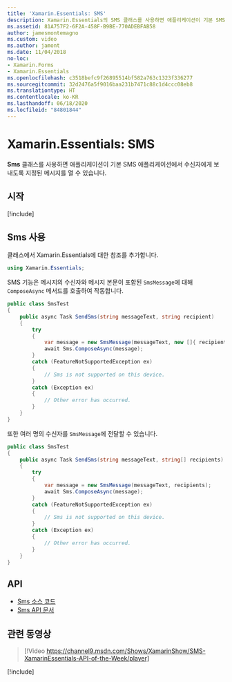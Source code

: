 ```yaml
---
title: 'Xamarin.Essentials: SMS'
description: Xamarin.Essentials의 SMS 클래스를 사용하면 애플리케이션이 기본 SMS 애플리케이션에서 수신자에게 보내도록 지정된 메시지를 열 수 있습니다.
ms.assetid: 81A757F2-6F2A-458F-B9BE-770ADEBFAB58
author: jamesmontemagno
ms.custom: video
ms.author: jamont
ms.date: 11/04/2018
no-loc:
- Xamarin.Forms
- Xamarin.Essentials
ms.openlocfilehash: c3518befc9f26895514bf582a763c1323f336277
ms.sourcegitcommit: 32d2476a5f9016baa231b7471c88c1d4ccc08eb8
ms.translationtype: HT
ms.contentlocale: ko-KR
ms.lasthandoff: 06/18/2020
ms.locfileid: "84801844"
---
```

# <a name="xamarinessentials-sms"></a>Xamarin.Essentials: SMS

**Sms** 클래스를 사용하면 애플리케이션이 기본 SMS 애플리케이션에서 수신자에게 보내도록 지정된 메시지를 열 수 있습니다.

## <a name="get-started"></a>시작

[!include[](~/essentials/includes/get-started.md)]

## <a name="using-sms"></a>Sms 사용

클래스에서 Xamarin.Essentials에 대한 참조를 추가합니다.

```csharp
using Xamarin.Essentials;
```

SMS 기능은 메시지의 수신자와 메시지 본문이 포함된 `SmsMessage`에 대해 `ComposeAsync` 메서드를 호출하여 작동합니다.

```csharp
public class SmsTest
{
    public async Task SendSms(string messageText, string recipient)
    {
        try
        {
            var message = new SmsMessage(messageText, new []{ recipient });
            await Sms.ComposeAsync(message);
        }
        catch (FeatureNotSupportedException ex)
        {
            // Sms is not supported on this device.
        }
        catch (Exception ex)
        {
            // Other error has occurred.
        }
    }
}
```

또한 여러 명의 수신자를 `SmsMessage`에 전달할 수 있습니다.

```csharp
public class SmsTest
{
    public async Task SendSms(string messageText, string[] recipients)
    {
        try
        {
            var message = new SmsMessage(messageText, recipients);
            await Sms.ComposeAsync(message);
        }
        catch (FeatureNotSupportedException ex)
        {
            // Sms is not supported on this device.
        }
        catch (Exception ex)
        {
            // Other error has occurred.
        }
    }
}
```

## <a name="api"></a>API

- [Sms 소스 코드](https://github.com/xamarin/Essentials/tree/main/Xamarin.Essentials/Sms)
- [Sms API 문서](xref:Xamarin.Essentials.Sms)

## <a name="related-video"></a>관련 동영상

> [!Video https://channel9.msdn.com/Shows/XamarinShow/SMS-XamarinEssentials-API-of-the-Week/player]

[!include[](~/essentials/includes/xamarin-show-essentials.md)]
